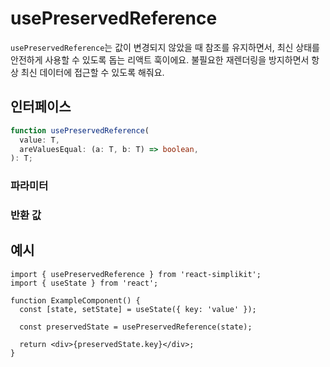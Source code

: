 # usePreservedReference

`usePreservedReference`는 값이 변경되지 않았을 때 참조를 유지하면서, 최신 상태를 안전하게 사용할 수 있도록 돕는 리액트 훅이에요. 불필요한 재렌더링을 방지하면서 항상 최신 데이터에 접근할 수 있도록 해줘요.

## 인터페이스
```ts
function usePreservedReference(
  value: T,
  areValuesEqual: (a: T, b: T) => boolean,
): T;

```

### 파라미터

<Interface
  required
  name="value"
  type="T"
  description="참조를 유지할 값이에요. 상태 값이 비교 후 변경되면 새로운 참조를 반환해요."
/>

<Interface
  name="areValuesEqual"
  type="(a: T, b: T) => boolean"
  description="두 값이 같은지 여부를 결정하는 선택적 함수예요. 기본적으로 <code>JSON.stringify</code>를 사용하여 비교해요."
/>

### 반환 값

<Interface
  name=""
  type="T"
  description="값이 이전 것과 같다고 간주되면 동일한 참조를, 그렇지 않으면 새로운 참조를 반환해요."
/>


## 예시

```tsx
import { usePreservedReference } from 'react-simplikit';
import { useState } from 'react';

function ExampleComponent() {
  const [state, setState] = useState({ key: 'value' });

  const preservedState = usePreservedReference(state);

  return <div>{preservedState.key}</div>;
}
```
  
